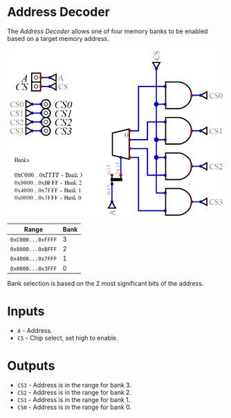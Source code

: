 # Address Decoder

The *Address Decoder* allows one of four memory banks to be enabled based on a target memory address.

![Address Decoder](address-decoder.png)

| Range             | Bank |
| ----------------- | ---- |
| `0xC000...0xFFFF` | 3    |
| `0x8000...0xBFFF` | 2    |
| `0x4000...0x7FFF` | 1    |
| `0x0000...0x3FFF` | 0    |

Bank selection is based on the 2 most significant bits of the address.

# Inputs

* `A` - Address.
* `CS` - Chip select, set high to enable.

# Outputs

* `CS3` - Address is in the range for bank 3.
* `CS2` - Address is in the range for bank 2.
* `CS1` - Address is in the range for bank 1.
* `CS0` - Address is in the range for bank 0.
  
